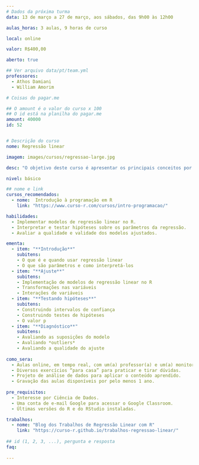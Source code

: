 ```yaml
---
# Dados da próxima turma
data: 13 de março a 27 de março, aos sábados, das 9h00 às 12h00

aulas_horas: 3 aulas, 9 horas de curso

local: online

valor: R$400,00

aberto: true

## Ver arquivo data/pt/team.yml
professores:
  - Athos Damiani
  - William Amorim

# Coisas do pagar.me

## O amount é o valor do curso x 100
## O id está na planilha do pagar.me
amount: 40000
id: 52


# Descrição do curso
nome: Regressão linear

imagem: images/cursos/regressao-large.jpg

desc: "O objetivo deste curso é apresentar os principais conceitos por trás da regressão linear, discutindo quando é razoável aplicar essa técnica e como ajustá-la utilizando o R. Também vamos abordar interpretação de parâmetros, testes de hipóteses e técnicas para avaliar se nossos modelos estão bem ajustados."

nivel: básico

## nome e link
cursos_recomendados:
  - nome:  Introdução à programação em R
    link: "https://www.curso-r.com/cursos/intro-programacao/"

habilidades:
  - Implementar modelos de regressão linear no R.
  - Interpretar e testar hipóteses sobre os parâmetros da regressão.
  - Avaliar a qualidade e validade dos modelos ajustados.

ementa: 
  - item: "**Introdução**"
    subitens: 
    - O que é e quando usar regressão linear
    - O que são parâmetros e como interpretá-los
  - item: "**Ajuste**"
    subitens: 
    - Implementação de modelos de regressão linear no R
    - Transformações nas variáveis
    - Interações de variáveis
  - item: "**Testando hipóteses**"
    subitens:
    - Construindo intervalos de confiança
    - Construindo testes de hipóteses
    - O valor p
  - item: "**Diagnóstico**"
    subitens:
    - Avaliando as suposições do modelo
    - Avaliando *outliers*
    - Avaliando a qualidade do ajuste
    
como_sera: 
  - Aulas online, em tempo real, com um(a) professor(a) e um(a) monitor(a).
  - Diversos exercícios “para casa” para praticar e tirar dúvidas.
  - Projeto de análise de dados para aplicar o conteúdo aprendido.
  - Gravação das aulas disponíveis por pelo menos 1 ano.
  
pre_requisitos:
  - Interesse por Ciência de Dados.
  - Uma conta de e-mail Google para acessar o Google Classroom.
  - Últimas versões do R e do RStudio instaladas.

trabalhos:
  - nome: "Blog dos Trabalhos de Regressão Linear com R"
    link: "https://curso-r.github.io/trabalhos-regressao-linear/"
    
## id (1, 2, 3, ...), pergunta e resposta
faq:
  
---
```


